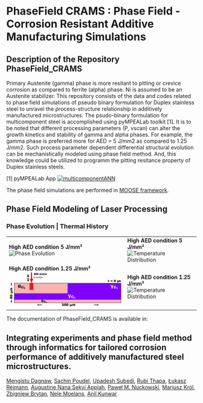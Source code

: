 # PhaseField CRAMS : Phase Field - Corrosion Resistant Additive Manufacturing Simulations
## Description of the Repository PhaseField_CRAMS
Primary Austenite (gamma) phase is more resitant to pitting or crevice corrosion as compared to ferrite (alpha) phase. 
Ni is assumed to be an Austenite stabilizer.
This repository consists of the data and codes related to phase field simulations of pseudo binary formulation for Duplex stainless steel to unravel the process-structure relationship in additively manufactured microstructures.
The psudo-binary formulation for multicomponent steel is accomplished using pyMPEALab toolkit [1]. It is to be noted that different processing parameters (P, vscan) can alter the growth kinetics and stability of gamma and alpha phases.
For example, the gamma phase is preferred more for AED = 5 J/mm2 as compared to 1.25 J/mm2. Such process parameter dependent differential structural evolution can be mechanistically modeled using phase field method. And, this knowledge could be utilized to programm the pitting resitance property of Duplex stainless steels.

[1] pyMPEALab App [![multicomponentANN](https://img.shields.io/badge/pyMPEALab-streamlit-red)](https://pympealab.streamlit.app/)

The phase field simulations are performed in [MOOSE framework](https://mooseframework.inl.gov/). 
## Phase Field Modeling of Laser Processing
### Phase Evolution | Thermal History

<table>
  <tr>
    <td>
      <strong>High AED condition 5 J/mm²</strong><br>
      <img src="3_Simulation_Video_Animation/video_animations/high_AED/gif/highAED_Phase_evolve.gif" alt="Phase Evolution" width="400"/>
    </td>
    <td>
      <strong>High AED condition 5 J/mm²</strong><br>
      <img src="3_Simulation_Video_Animation/video_animations/high_AED/gif/highAED_T_dist.gif" alt="Temperature Distribution" width="400"/>
    </td>
  </tr>
  <tr>
    <td>
      <strong>High AED condition 1.25 J/mm²</strong><br>
      <img src="3_Simulation_Video_Animation/video_animations/low_AED/gif/lowAED_Phase_evolve.gif" alt="Phase Evolution" width="400"/>
    </td>
    <td>
      <strong>High AED condition 1.25 J/mm²</strong><br>
      <img src="3_Simulation_Video_Animation/video_animations/low_AED/gif/lowAED_T_dist.gif" alt="Temperature Distribution" width="400"/>
    </td>
  </tr>
</table>






The documentation of PhaseField_CRAMS is available in:


## Integrating experiments and phase field method through informatics  for tailored corrosion performance of additively manufactured steel microstructures.

[Mengistu Dagnaw](https://www.linkedin.com/in/),
[Sachin Poudel](https://www.linkedin.com/in/),
[Upadesh Subedi](https://www.linkedin.com/in/upadesh-s-0b321a15b/),
[Rubi Thapa](https://www.linkedin.com/in/),
[Łukasz Reimann](https://www.linkedin.com/in/),
[Augustine Nana Sekyi Appiah](https://www.linkedin.com/in/),
[Paweł M. Nuckowski](https://www.linkedin.com/in/),
[Mariusz Król](https://www.linkedin.com/in/),
[Zbigniew Brytan](https://www.linkedin.com/in/),
[Nele Moelans](https://www.linkedin.com/in/nele-moelans-57b1731/),
[Anil Kunwar](https://www.linkedin.com/in/anil-kunwar-9ba81653/)





